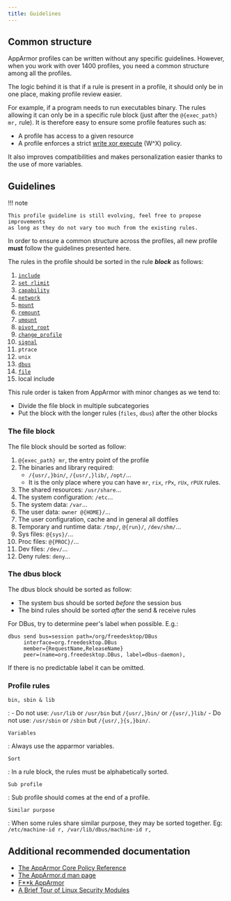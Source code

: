```yaml
---
title: Guidelines
---
```


## Common structure

AppArmor profiles can be written without any specific guidelines. However,
when you work with over 1400 profiles, you need a common structure among all the
profiles. 

The logic behind it is that if a rule is present in a profile, it should only be
in one place, making profile review easier. 

For example, if a program needs to run executables binary. The rules allowing it
can only be in a specific rule block (just after the `@{exec_path} mr,` rule). It
is therefore easy to ensure some profile features such as:

* A profile has access to a given resource 
* A profile enforces a strict [write xor execute] (W^X) policy. 

It also improves compatibilities and makes personalization easier thanks to the
use of more variables.
 
## Guidelines

!!! note

    This profile guideline is still evolving, feel free to propose improvements
    as long as they do not vary too much from the existing rules.

In order to ensure a common structure across the profiles, all new profile **must**
follow the guidelines presented here.

The rules in the profile should be sorted in the rule ***block*** as follows:

1. [`include`](https://gitlab.com/apparmor/apparmor/-/wikis/AppArmor_Core_Policy_Reference#include-statements)
1. [`set rlimit`](https://gitlab.com/apparmor/apparmor/-/wikis/AppArmor_Core_Policy_Reference#rlimit-rules)
1. [`capability`](https://gitlab.com/apparmor/apparmor/-/wikis/AppArmor_Core_Policy_Reference#capability-rules)
1. [`network`](https://gitlab.com/apparmor/apparmor/-/wikis/AppArmor_Core_Policy_Reference#network-rules)
1. [`mount`](https://gitlab.com/apparmor/apparmor/-/wikis/AppArmor_Core_Policy_Reference#mount-rules-apparmor-28-and-later)
1. [`remount`](https://gitlab.com/apparmor/apparmor/-/wikis/AppArmor_Core_Policy_Reference#remount)
1. [`umount`](https://gitlab.com/apparmor/apparmor/-/wikis/AppArmor_Core_Policy_Reference#umount)
1. [`pivot_root`](https://gitlab.com/apparmor/apparmor/-/wikis/AppArmor_Core_Policy_Reference#pivot_root)
1. [`change_profile`](https://gitlab.com/apparmor/apparmor/-/wikis/AppArmor_Core_Policy_Reference#change_profile)
1. [`signal`](https://gitlab.com/apparmor/apparmor/-/wikis/AppArmor_Core_Policy_Reference#signals)
1. `ptrace`
1. `unix`
1. [`dbus`](https://gitlab.com/apparmor/apparmor/-/wikis/AppArmor_Core_Policy_Reference#dbus-rules)
1. [`file`](https://gitlab.com/apparmor/apparmor/-/wikis/AppArmor_Core_Policy_Reference#file-access-rules)
1. local include

This rule order is taken from AppArmor with minor changes as we tend to:

- Divide the file block in multiple subcategories
- Put the block with the longer rules (`files`, `dbus`) after the other blocks

### The file block

The file block should be sorted as follow:

1. `@{exec_path} mr`, the entry point of the profile
1. The binaries and library required:
    - `/{usr/,}bin/`, `/{usr/,}lib/`, `/opt/`...
    - It is the only place where you can have `mr`, `rix`, `rPx`, `rUx`, `rPUX` rules.
1. The shared resources: `/usr/share`...
1. The system configuration: `/etc`...
1. The system data: `/var`...
1. The user data: `owner @{HOME}/`...
1. The user configuration, cache and in general all dotfiles
1. Temporary and runtime data: `/tmp/`, `@{run}/`, `/dev/shm/`...
1. Sys files: `@{sys}/`...
1. Proc files: `@{PROC}/`... 
1. Dev files: `/dev/`...
1. Deny rules: `deny`...

### The dbus block


The dbus block should be sorted as follow:

- The system bus should be sorted *before* the session bus
- The bind rules should be sorted *after* the send & receive rules

For DBus, try to determine peer's label when possible. E.g.:
```
dbus send bus=session path=/org/freedesktop/DBus
     interface=org.freedesktop.DBus
     member={RequestName,ReleaseName}
     peer=(name=org.freedesktop.DBus, label=dbus-daemon),
```
If there is no predictable label it can be omitted.

### Profile rules

`bin, sbin & lib`

:   - Do not use: `/usr/lib` or `/usr/bin` but `/{usr/,}bin/` or `/{usr/,}lib/`
    - Do not use: `/usr/sbin` or `/sbin` but `/{usr/,}{s,}bin/`.

`Variables`

:   Always use the apparmor variables.

`Sort`

:   In a rule block, the rules must be alphabetically sorted.

`Sub profile`

:   Sub profile should comes at the end of a profile.

`Similar purpose`

:   When some rules share similar purpose, they may be sorted together. Eg:
    ```
    /etc/machine-id r,
    /var/lib/dbus/machine-id r,
    ```


## Additional recommended documentation

* [The AppArmor Core Policy Reference](https://gitlab.com/apparmor/apparmor/-/wikis/AppArmor_Core_Policy_Reference)
* [The AppArmor.d man page](https://man.archlinux.org/man/apparmor.d.5)
* [F**k AppArmor](https://presentations.nordisch.org/apparmor/#/)
* [A Brief Tour of Linux Security Modules](https://www.starlab.io/blog/a-brief-tour-of-linux-security-modules)

[write xor execute]: https://en.wikipedia.org/wiki/W%5EX
